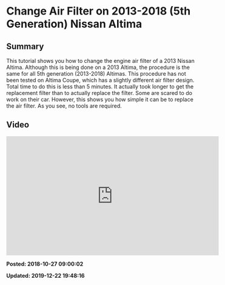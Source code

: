 # Change Air Filter on 2013-2018 (5th Generation) Nissan Altima

## Summary

This tutorial shows you how to change the engine air filter of a 2013 Nissan Altima. Although 
this is being done on a 2013 Altima, the procedure is the same for all 5th generation 
(2013-2018) Altimas. This procedure has not been tested on Altima Coupe, which has a slightly 
different air filter design. Total time to do this is less than 5 minutes. It actually took 
longer to get the replacement filter than to actually replace the filter. Some are scared to 
do work on their car. However, this shows you how simple it can be to replace the air 
filter. As you see, no tools are required.

## Video
 
<iframe width="560" height="315" src="https://www.youtube.com/embed/DC7k4ZcmyCM" frameborder="0" allow="autoplay; encrypted-media" allowfullscreen=""></iframe>

**Posted: 2018-10-27 09:00:02** 

**Updated: 2019-12-22 19:48:16** 

